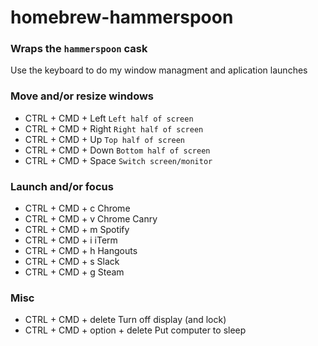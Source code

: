 # homebrew-hammerspoon
### Wraps the `hammerspoon` cask
Use the keyboard to do my window managment and aplication launches

### Move and/or resize windows
* CTRL + CMD + Left               `Left half of screen`
* CTRL + CMD + Right              `Right half of screen`
* CTRL + CMD + Up                 `Top half of screen`
* CTRL + CMD + Down               `Bottom half of screen`
* CTRL + CMD + Space              `Switch screen/monitor`

### Launch and/or focus
* CTRL + CMD + c                  Chrome
* CTRL + CMD + v                  Chrome Canry
* CTRL + CMD + m                  Spotify
* CTRL + CMD + i                  iTerm
* CTRL + CMD + h                  Hangouts
* CTRL + CMD + s                  Slack
* CTRL + CMD + g                  Steam

### Misc
* CTRL + CMD + delete            Turn off display (and lock)
* CTRL + CMD + option + delete   Put computer to sleep
